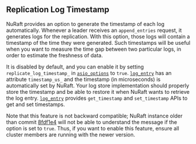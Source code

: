 Replication Log Timestamp
-------------------------

NuRaft provides an option to generate the timestamp of each log automatically. Whenever a leader receives an `append_entries` request, it generates logs for the replication. With this option, those logs will contain a timestamp of the time they were generated. Such timestamps will be useful when you want to measure the time gap between two particular logs, in order to estimate the freshness of data.

It is disabled by default, and you can enable it by setting `replicate_log_timestamp_` in [`asio_options`](../include/libnuraft/asio_service_options.hxx) to `true`. [`log_entry`](../include/libnuraft/log_entry.hxx) has an attribute `timestamp_us_` and the timestamp (in microseconds) is automatically set by NuRaft. Your log store implementation should properly store the timestamp and be able to restore it when NuRaft wants to retrieve the log entry. [`log_entry`](../include/libnuraft/log_entry.hxx) provides `get_timestamp` and `set_timestamp` APIs to get and set timestamps.

Note that this feature is not backward compatible; NuRaft instance older than commit [8fdf1e4](https://github.com/eBay/NuRaft/commit/8fdf1e4a41d0db5408cad86eac359f579311d760) will not be able to understand the message if the option is set to `true`. Thus, if you want to enable this feature, ensure all cluster members are running with the newer version.

